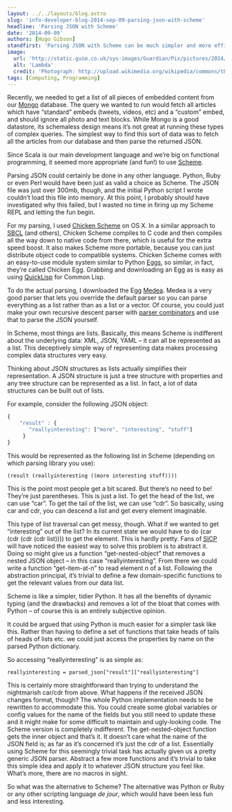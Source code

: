 ```yaml
---
layout: ../../layouts/blog.astro
slug: 'info-developer-blog-2014-sep-09-parsing-json-with-scheme'
headline: 'Parsing JSON with Scheme'
date: '2014-09-09'
authors: [Hugo Gibson]
standfirst: 'Parsing JSON with Scheme can be much simpler and more efficient than parsing with more commonly-used scripting languages.'
image:
  url: 'http://static.guim.co.uk/sys-images/Guardian/Pix/pictures/2014/8/5/1407256103272/a811a15b-8bf6-4811-9109-ea3b963e177b-460x458.png'
  alt: 'Lambda'
  credit: 'Photograph: http://upload.wikimedia.org/wikipedia/commons/thumb/6/62/Lambda-logo.svg/482px-Lambda-logo.svg.png'
tags: [Computing, Programming]
---
```


Recently, we needed to get a list of all pieces of embedded content from our [Mongo](http://www.mongodb.org/) database. The query we wanted to run would fetch all articles which have “standard” embeds (tweets, videos, etc) and a “custom” embed, and should ignore all photo and text blocks. While Mongo is a good datastore, its schemaless design means it’s not great at running these types of complex queries. The simplest way to find this sort of data was to fetch all the articles from our database and then parse the returned JSON.

Since Scala is our main development language and we’re big on functional programming, it seemed more appropriate (and fun!) to use [Scheme](http://en.wikipedia.org/wiki/Scheme_\(programming_language\)).

Parsing JSON could certainly be done in any other language. Python, Ruby or even Perl would have been just as valid a choice as Scheme. The JSON file was just over 300mb, though, and the initial Python script I wrote couldn’t load this file into memory. At this point, I probably should have investigated why this failed, but I wasted no time in firing up my Scheme REPL and letting the fun begin.

For my parsing, I used [Chicken Scheme](http://www.call-cc.org/) on OS X. In a similar approach to [SBCL](http://www.sbcl.org/) (and others), Chicken Scheme compiles to C code and then compiles all the way down to native code from there, which is useful for the extra speed boost. It also makes Scheme more portable, because you can just distribute object code to compatible systems. Chicken Scheme comes with an easy-to-use module system similar to Python [Eggs](http://peak.telecommunity.com/DevCenter/PythonEggs), so similar, in fact, they’re called Chicken Egg. Grabbing and downloading an Egg as is easy as using [QuickLisp](http://www.quicklisp.org/) for Common Lisp.

To do the actual parsing, I downloaded the Egg [Medea](http://wiki.call-cc.org/eggref/4/medea). Medea is a very good parser that lets you override the default parser so you can parse everything as a list rather than as a list or a vector. Of course, you could just make your own recursive descent parser with [parser combinators](http://en.wikipedia.org/wiki/Parser_combinator) and use that to parse the JSON yourself.

In Scheme, most things are lists. Basically, this means Scheme is indifferent about the underlying data: XML, JSON, YAML – it can all be represented as a list. This deceptively simple way of representing data makes processing complex data structures very easy.

Thinking about JSON structures as lists actually simplifies their representation. A JSON structure is just a tree structure with properties and any tree structure can be represented as a list. In fact, a lot of data structures can be built out of lists.

For example, consider the following JSON object:

```javascript
{
    "result" : {
       "reallyinteresting": ["more", "interesting", "stuff"]
     }
}
```

This would be represented as the following list in Scheme (depending on which parsing library you use):

```text
(result (reallyinteresting ((more interesting stuff))))
```

This is the point most people get a bit scared. But there’s no need to be! They’re just parentheses. This is just a list. To get the head of the list, we can use “car”. To get the tail of the list, we can use “cdr”. So basically, using car and cdr, you can descend a list and get every element imaginable.

This type of list traversal can get messy, though. What if we wanted to get “interesting” out of the list? In its current state we would have to do (car (cdr (cdr (cdr list)))) to get the element. This is hardly pretty. Fans of [SICP](http://mitpress.mit.edu/sicp/) will have noticed the easiest way to solve this problem is to abstract it. Doing so might give us a function “get-nested-object” that removes a nested JSON object – in this case “reallyinteresting”. From there we could write a function “get-item-at-n” to read element _n_ of a list. Following the abstraction principal, it’s trivial to define a few domain-specific functions to get the relevant values from our data list.

Scheme is like a simpler, tidier Python. It has all the benefits of dynamic typing (and the drawbacks) and removes a lot of the bloat that comes with Python – of course this is an entirely subjective opinion.

It could be argued that using Python is much easier for a simpler task like this. Rather than having to define a set of functions that take heads of tails of heads of lists etc. we could just access the properties by name on the parsed Python dictionary.

So accessing “reallyinteresting” is as simple as:

```text
reallyinteresting = parsed_json["result"]["reallyinteresting"]
```

This is certainly more straightforward than trying to understand the nightmarish car/cdr from above. What happens if the received JSON changes format, though? The whole Python implementation needs to be rewritten to accommodate this. You could create some global variables or config values for the name of the fields but you still need to update these and it might make for some difficult to maintain and ugly-looking code. The Scheme version is completely indifferent. The get-nested-object function gets the inner object and that’s it. It doesn’t care what the name of the JSON field is; as far as it’s concerned it’s just the cdr of a list. Essentially using Scheme for this seemingly trivial task has actually given us a pretty generic JSON parser. Abstract a few more functions and it’s trivial to take this simple idea and apply it to whatever JSON structure you feel like. What’s more, there are no macros in sight.

So what was the alternative to Scheme? The alternative was Python or Ruby or any other scripting language _de jour_, which would have been less fun and less interesting.
